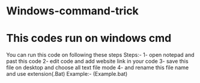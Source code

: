 # Windows-command-trick
# This codes run on windows cmd 
You can run this code on following these steps
Steps:-
1- open notepad and past this code
2- edit code and add website link in your code 
3- save this file on desktop and choose all text file mode
4- and rename this file name and use extension(.Bat) 
    Example:- (Example.bat) 
